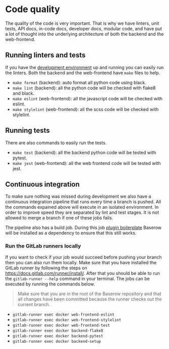 # Code quality

The quality of the code is very important. That is why we have linters, unit tests, API
docs, in-code docs, developer docs, modular code, and have put a lot of thought into the 
underlying architecture of both the backend and the web-frontend.

## Running linters and tests

If you have the [development environment](./development-environment.md) up and running
you can easily run the linters. Both the backend and the web-frontend have `make` files
to help.

* `make format` (backend): auto format all python code using black.
* `make lint` (backend): all the python code will be checked with flake8 and black.
* `make eslint` (web-frontend): all the javascript code will be checked with eslint.
* `make stylelint` (web-frontend): all the scss code will be checked with stylelint.

## Running tests

There are also commands to easily run the tests.

* `make test` (backend): all the backend python code will be tested with pytest.
* `make jest` (web-frontend): all the web frontend code will be tested with jest.

## Continuous integration

To make sure nothing was missed during development we also have a continuous 
integration pipeline that runs every time a branch is pushed. All the commands expained 
above will execute in an isolated environment. In order to improve speed
they are separated by lint and test stages. It is not allowed to merge a branch if 
one of these jobs fails.

The pipeline also has a build job. During this job
[plugin boilerplate](../plugins/boilerplate.md) Baserow will be installed as a 
dependency to ensure that this still works.

### Run the GitLab runners locally

If you want to check if your job would succeed before pushing your branch then you can 
also run them locally. Make sure that you have installed the GitLab runner by following
the steps on https://docs.gitlab.com/runner/install/. After that you should be able to
run the `gitlab-runner --help` command in your terminal. The jobs can be executed by 
running the commands below.

> Make sure that you are in the root of the Baserow repository and that all changes 
> have been committed because the runner checks out the current branch.

* `gitlab-runner exec docker web-frontend-eslint`
* `gitlab-runner exec docker web-frontend-stylelint` 
* `gitlab-runner exec docker web-frontend-test`
* `gitlab-runner exec docker backend-flake8`
* `gitlab-runner exec docker backend-pytest` 
* `gitlab-runner exec docker backend-setup` 
